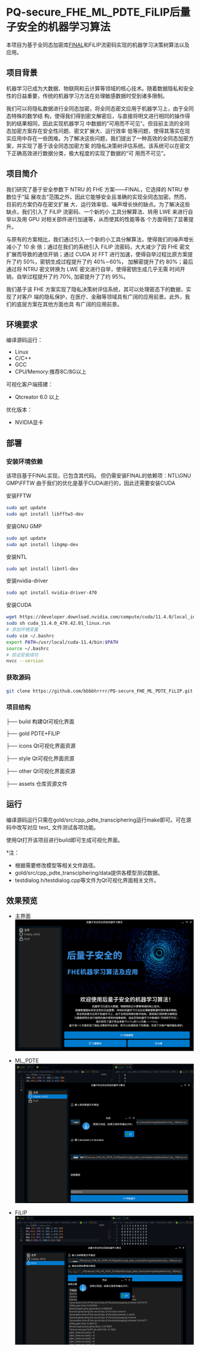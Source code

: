 # PQ-secure_FHE_ML_PDTE_FiLIP后量子安全的机器学习算法
本项目为基于全同态加密库[FINAL](https://github.com/KULeuven-COSIC/FINAL)和FiLIP流密码实现的机器学习决策树算法以及应用。

## 项目背景
机器学习已成为大数据、物联网和云计算等领域的核心技术。随着数据隐私和安全性的日益重要，传统的机器学习方法在处理敏感数据时受到诸多限制。

我们可以将隐私数据进行全同态加密，将全同态密文应用于机器学习上，由于全同态特殊的数学结
构，使得我们得到密文解密后，与直接将明文进行相同的操作得到的结果相同，因此实现机器学习
中数据的“可用而不可见”。但目前主流的全同态加密方案存在安全性问题、密文扩展大、运行效率
低等问题，使得其落实在现实应用中存在一些困难。为了解决这些问题，我们提出了一种高效的全同态加密方案，并实现了基于该全同态加密方案
的隐私决策树评估系统。该系统可以在密文下正确高效进行数据分类，极大程度的实现了数据的“可
用而不可见”。

## 项目简介
我们研究了基于安全参数下 NTRU 的 FHE 方案——FINAL，它选择的 NTRU 参数位于“延
展攻击”范围之外，因此它能够安全且准确的实现全同态加密。然而，目前的方案仍存在密文扩展
大、运行效率低、噪声增长快的缺点。为了解决这些缺点，我们引入了 FiLIP 流密码、一个新的小
工具分解算法、转用 LWE 来进行自举以及用 GPU 对相关部件进行加速等，从而使其的性能等各
个方面得到了显著提升。

与原有的方案相比，我们通过引入一个新的小工具分解算法，使得我们的噪声增长减小了 10 余
倍；通过在我们的系统引入 FiLIP 流密码，大大减少了因 FHE 密文扩展而导致的通信开销；通过
CUDA 对 FFT 进行加速，使得自举过程比原方案提升了约 50%，密钥生成过程提升了约 40%∼60%，
加解密提升了约 80%；最后通过将 NTRU 密文转换为 LWE 密文进行自举，使得密钥生成几乎无需
时间开销，自举过程提升了约 70%, 加密提升了了约 95%。

我们基于该 FHE 方案实现了隐私决策树评估系统，其可以处理密态下的数据，实现了对客户
端的隐私保护，在医疗、金融等领域具有广阔的应用前景。此外，我们的底层方案在其他方面也具
有广阔的应用前景。

## 环境要求
编译源码运行：
- Linux
- C/C++
- GCC
- CPU/Memory:推荐8C/8G以上

可视化客户端搭建：
- Qtcreator 6.0 以上

优化版本：
- NVIDIA显卡
## 部署
### 安装环境依赖
该项目基于FINAL实现，已包含其代码。
但仍需安装FINAL的依赖项：NTL\GNU GMP\FFTW
由于我们的优化是基于CUDA进行的，因此还需要安装CUDA

安装FFTW

```bash
sudo apt update
sudo apt install libfftw3-dev
```

安装GNU GMP

```bash
sudo apt update
sudo apt install libgmp-dev
```

安装NTL
```bash
sudo apt install libntl-dev
```

安装nvidia-driver
```bash
sudo apt install nvidia-driver-470
```

安装CUDA
```bash
wget https://developer.download.nvidia.com/compute/cuda/11.4.0/local_installers/cuda_11.4.0_470.42.01_linux.run
sudo sh cuda_11.4.0_470.42.01_linux.run
# 添加环境变量
sudo vim ~/.bashrc
export PATH=/usr/local/cuda-11.4/bin:$PATH
source ~/.bashrc
# 验证安装成功
nvcc --version
```
### 获取源码
```bash
git clone https://github.com/bbbbhrrrr/PQ-secure_FHE_ML_PDTE_FiLIP.git
```
### 项目结构
├── build 构建Qt可视化界面

├── gold PDTE+FiLIP

├── icons Qt可视化界面资源

├── style Qt可视化界面资源

├── other Qt可视化界面资源

├── assets 仓库资源文件

## 运行
编译源码运行只需在gold/src/cpp_pdte_transciphering运行make即可。可在源码中改写对应 test_ 文件测试各项功能。

使用Qt打开该项目进行build即可生成可视化界面。

*注：
- 根据需要修改模型等相关文件路径。
- gold/src/cpp_pdte_transciphering/data提供各模型测试数据。
- testdialog.h/testdialog.cpp等文件为Qt可视化界面相关文件。

## 效果预览
- 主界面
![主界面](assets/main.png)

- ML_PDTE
![ML](assets/ml.png)

- FiLIP
![FILIP](assets/filip.png)








